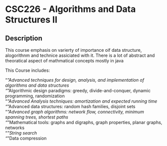 # CSC226 - Algorithms and Data Structures II

## Description  


This course emphasis on varierty of importance oif data structure, alogorithnm and technice assiciated with it.  There is a lot of abstract and theoratical aspect of mathmatical concepts mostly in java

This Course includes:

“*”Advanced techniques for design, analysis, and implementation of algorithms and data structures  
“*”Algorithmic design paradigms: greedy, divide-and-conquer, dynamic programming, randomization  
“*”Advanced Analysis techniques: amortization and expected running time  
“*”Advanced data structures: random hash families, disjoint sets  
“*”Advanced graph algorithms: network flow, connectivity, minimum spanning trees, shortest paths  
“*”Mathematical tools: graphs and digraphs, graph properties, planar graphs, networks  
“*”String search  
“*”Data compression  
